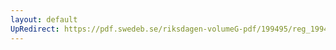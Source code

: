```yaml
---
layout: default
UpRedirect: https://pdf.swedeb.se/riksdagen-volumeG-pdf/199495/reg_199495/reg_199495_0458.pdf
---
```

